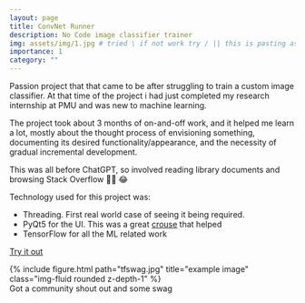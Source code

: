 ```yaml
---
layout: page
title: ConvNet Runner
description: No Code image classifier trainer
img: assets/img/1.jpg # tried \ if not work try / || this is pasting assets\img\4.jpg
importance: 1
category: ""
---
```


Passion project that that came to be after struggling to train a custom image classifier. At that time of the project i had just completed my research internship at PMU and was new to machine learning. 

The project took about 3 months of on-and-off work, and it helped me learn a lot, mostly about the thought process of envisioning something, documenting its desired functionality/appearance, and the necessity of gradual incremental development. 

This was all before ChatGPT, so involved reading library documents and browsing Stack Overflow :face_exhaling: :joy:

Technology used for this project was:
- Threading. First real world case of seeing it being required. 
- PyQt5 for the UI. This was a great [crouse](https://www.udemy.com/course/pyqt5-from-a-z/) that helped
- TensorFlow for all the ML related work

[Try it out](https://github.com/KhalidAlnujaidi/ConvNet-Runner)

<div class="row">
    <div class="col-sm mt-3 mt-md-0">
        {% include figure.html path="tfswag.jpg" title="example image" class="img-fluid rounded z-depth-1" %}
    </div>
</div>
<div class="caption">
    Got a community shout out and some swag 
</div>

